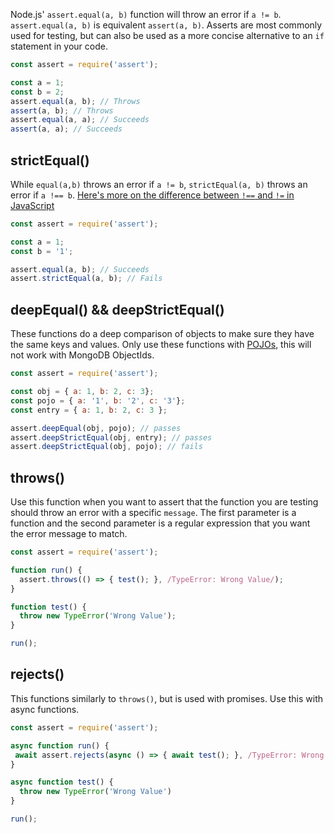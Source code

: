 Node.js' `assert.equal(a, b)` function will throw an error if `a != b`.
`assert.equal(a, b)` is equivalent `assert(a, b)`.
Asserts are most commonly used for testing, but can also be used as a more concise alternative to an `if` statement in your code.

```javascript
const assert = require('assert');

const a = 1;
const b = 2;
assert.equal(a, b); // Throws
assert(a, b); // Throws
assert.equal(a, a); // Succeeds
assert(a, a); // Succeeds
```

## strictEqual()

While `equal(a,b)` throws an error if `a != b`, `strictEqual(a, b)` throws an error if `a !== b`.
[Here's more on the difference between `!==` and `!=` in JavaScript](/tutorials/fundamentals/equals)

```javascript
const assert = require('assert');

const a = 1;
const b = '1';

assert.equal(a, b); // Succeeds
assert.strictEqual(a, b); // Fails
```

## deepEqual() && deepStrictEqual()

These functions do a deep comparison of objects to make sure they have the same keys and values.
Only use these functions with [POJOs](/tutorials/fundamentals/pojo.md), this will not work with MongoDB ObjectIds.

```javascript
const assert = require('assert');

const obj = { a: 1, b: 2, c: 3};
const pojo = { a: '1', b: '2', c: '3'};
const entry = { a: 1, b: 2, c: 3 };

assert.deepEqual(obj, pojo); // passes
assert.deepStrictEqual(obj, entry); // passes
assert.deepStrictEqual(obj, pojo); // fails
```

## throws()

Use this function when you want to assert that the function you are testing should throw an error with a specific `message`.
The first parameter is a function and the second parameter is a regular expression that you want the error message to match.

```javascript
const assert = require('assert');

function run() {
  assert.throws(() => { test(); }, /TypeError: Wrong Value/);
}

function test() {
  throw new TypeError('Wrong Value');
}

run();
```

## rejects()

This functions similarly to `throws()`, but is used with promises.
Use this with async functions.

```javascript
const assert = require('assert');

async function run() {
 await assert.rejects(async () => { await test(); }, /TypeError: Wrong Value/);
}

async function test() {
  throw new TypeError('Wrong Value')
}

run();
```
